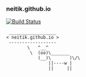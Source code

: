 ### neitik.github.io

[![Build Status](https://travis-ci.org/neitik/neitik.github.io.svg?branch=master)](https://travis-ci.org/neitik/neitik.github.io)

```
 __________________
< neitik.github.io >
 ------------------
        \   ^__^
         \  (oo)\_______
            (__)\       )\/\
                ||----w |
                ||     ||
```
